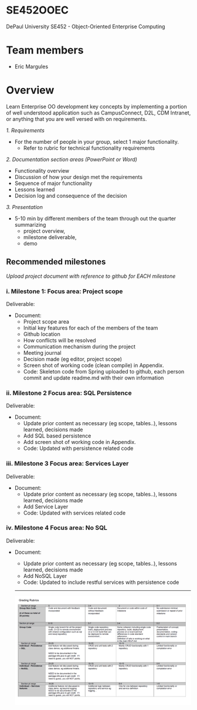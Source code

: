 # SE452OOEC
DePaul University SE452 - Object-Oriented Enterprise Computing

# Team members
 - Eric Margules 
 
# Overview

Learn Enterprise OO development key concepts by implementing a portion of well understood application such as CampusConnect, D2L, CDM Intranet, or anything that you are well versed with on requirements.

<em>1. Requirements</em>
  - For the number of people in your group, select 1 major functionality.
    - Refer to rubric for technical functionality requirements

<em>2. Documentation section areas (PowerPoint or Word)</em>
  - Functionality overview
  - Discussion of how your design met the requirements
  - Sequence of major functionality
  - Lessons learned
  - Decision log and consequence of the decision

<em>3. Presentation</em>
  - 5-10 min by different members of the team through out the quarter summarizing
    - project overview,
    - milestone deliverable,
    - demo
    
## Recommended milestones
 <i>Upload project document with reference to github for EACH milestone</i>

### i. Milestone 1: Focus area: Project scope

Deliverable:
- Document:
  - Project scope area
  - Initial key features for each of the members of the team
  - Github location
  - How conflicts will be resolved
  - Communication mechanism during the project
  - Meeting journal
  - Decision made (eg editor, project scope)
  - Screen shot of working code (clean compile) in Appendix.
  - Code: Skeleton code from Spring uploaded to github, each person commit and update readme.md with their own information

### ii. Milestone 2 Focus area: SQL Persistence

Deliverable:
- Document:
  - Update prior content as necessary (eg scope, tables..), lessons learned, decisions made
  - Add SQL based persistence
  - Add screen shot of working code in Appendix.
  - Code: Updated with persistence related code

### iii. Milestone 3 Focus area: Services Layer

Deliverable:
- Document:
  - Update prior content as necessary (eg scope, tables..), lessons learned, decisions made
  - Add Service Layer
  - Code: Updated with services related code

### iv. Milestone 4 Focus area: No SQL

Deliverable:
- Document:
  - Update prior content as necessary (eg scope, tables..), lessons learned, decisions made
  - Add NoSQL Layer
  - Code: Updated to include restful services with persistence code
  
  ---
  ![GradingRubric](./GradingRubric.png)
